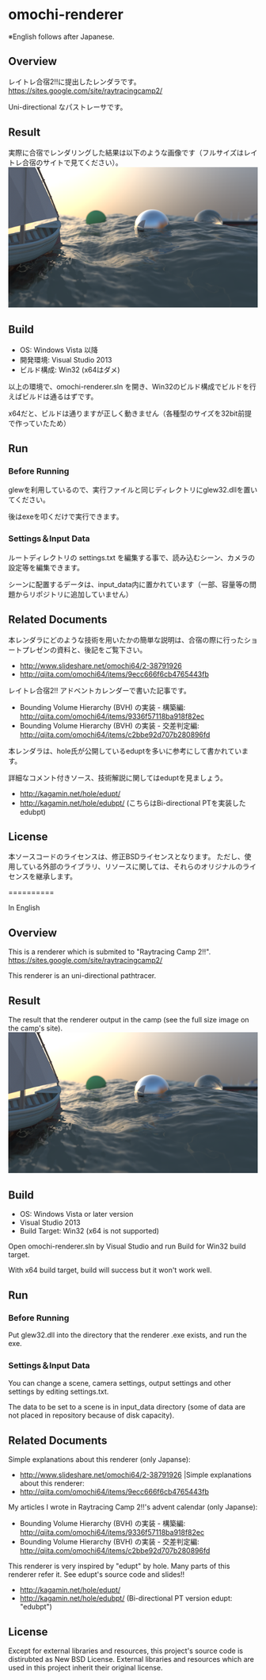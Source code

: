 omochi-renderer
==========

※English follows after Japanese.

## Overview
レイトレ合宿2!!に提出したレンダラです。
https://sites.google.com/site/raytracingcamp2/

Uni-directional なパストレーサです。

## Result
実際に合宿でレンダリングした結果は以下のような画像です（フルサイズはレイトレ合宿のサイトで見てください）。
![result](result/omochi-renderer_result_s.png)

## Build
* OS: Windows Vista 以降
* 開発環境: Visual Studio 2013
* ビルド構成: Win32 (x64はダメ)

以上の環境で、omochi-renderer.sln を開き、Win32のビルド構成でビルドを行えばビルドは通るはずです。

x64だと、ビルドは通りますが正しく動きません（各種型のサイズを32bit前提で作っていたため）

## Run
### Before Running
glewを利用しているので、実行ファイルと同じディレクトリにglew32.dllを置いてください。

後はexeを叩くだけで実行できます。

### Settings＆Input Data
ルートディレクトリの settings.txt を編集する事で、読み込むシーン、カメラの設定等を編集できます。

シーンに配置するデータは、input_data内に置かれています（一部、容量等の問題からリポジトリに追加していません）

## Related Documents
本レンダラにどのような技術を用いたかの簡単な説明は、合宿の際に行ったショートプレゼンの資料と、後記をご覧下さい。

* http://www.slideshare.net/omochi64/2-38791926
* http://qiita.com/omochi64/items/9ecc666f6cb4765443fb


レイトレ合宿2!! アドベントカレンダーで書いた記事です。

* Bounding Volume Hierarchy (BVH) の実装 - 構築編: http://qiita.com/omochi64/items/9336f57118ba918f82ec
* Bounding Volume Hierarchy (BVH) の実装 - 交差判定編: http://qiita.com/omochi64/items/c2bbe92d707b280896fd


本レンダラは、hole氏が公開しているeduptを多いに参考にして書かれています。

詳細なコメント付きソース、技術解説に関してはeduptを見ましょう。

* http://kagamin.net/hole/edupt/
* http://kagamin.net/hole/edubpt/ (こちらはBi-directional PTを実装した edubpt)

## License
本ソースコードのライセンスは、修正BSDライセンスとなります。 
ただし、使用している外部のライブラリ、リソースに関しては、それらのオリジナルのライセンスを継承します。

==========

In English

## Overview
This is a renderer which is submited to "Raytracing Camp 2!!".
https://sites.google.com/site/raytracingcamp2/

This renderer is an uni-directional pathtracer.

## Result
The result that the renderer output in the camp (see the full size image on the camp's site).
![result](result/omochi-renderer_result_s.png)

## Build
* OS: Windows Vista or later version
* Visual Studio 2013
* Build Target: Win32 (x64 is not supported)

Open omochi-renderer.sln by Visual Studio and run Build for Win32 build target.

With x64 build target, build will success but it won't work well.

## Run
### Before Running
Put glew32.dll into the directory that the renderer .exe exists, and run the exe.


### Settings＆Input Data
You can change a scene, camera settings, output settings and other settings by editing settings.txt.

The data to be set to a scene is in input_data directory (some of data are not placed in repository because of disk capacity).

## Related Documents
Simple explanations about this renderer (only Japanse):
* http://www.slideshare.net/omochi64/2-38791926                                                |Simple explanations about this renderer:
* http://qiita.com/omochi64/items/9ecc666f6cb4765443fb 

My articles I wrote in Raytracing Camp 2!!'s advent calendar (only Japanse):
* Bounding Volume Hierarchy (BVH) の実装 - 構築編: http://qiita.com/omochi64/items/9336f57118ba918f82ec
* Bounding Volume Hierarchy (BVH) の実装 - 交差判定編: http://qiita.com/omochi64/items/c2bbe92d707b280896fd

This renderer is very inspired by "edupt" by hole.
Many parts of this renderer refer it. 
See edupt's source code and slides!!
* http://kagamin.net/hole/edupt/
* http://kagamin.net/hole/edubpt/ (Bi-directional PT version edupt: "edubpt")

## License
Except for external libraries and resources, this project's source code is distirubted as New BSD License.
External libraries and resources which are used in this project inherit their original license.
